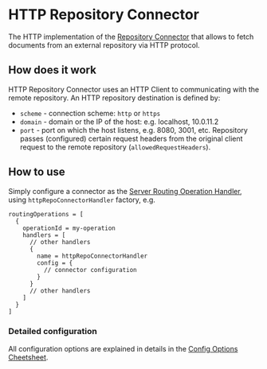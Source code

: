 # HTTP Repository Connector
The HTTP implementation of the [Repository Connector](https://github.com/Knotx/knotx-repository-connector#repository-connector)
that allows to fetch documents from an external repository via HTTP protocol.

## How does it work
HTTP Repository Connector uses an HTTP Client to communicating with the remote repository.
An HTTP repository destination is defined by:
- `scheme` - connection scheme: `http` or `https`
- `domain` - domain or the IP of the host: e.g. localhost, 10.0.11.2
- `port` - port on which the host listens, e.g. 8080, 3001, etc.
Repository passes (configured) certain request headers from the original client request 
to the remote repository (`allowedRequestHeaders`).


## How to use
Simply configure a connector as the [Server Routing Operation Handler](https://github.com/Knotx/knotx-server-http#routing-operations),
using `httpRepoConnectorHandler` factory, e.g. 
```hocon
routingOperations = [
  {
    operationId = my-operation
    handlers = [
      // other handlers
      {
        name = httpRepoConnectorHandler
        config = {
          // connector configuration
        }
      }
      // other handlers
    ]
  }
]

```

### Detailed configuration
All configuration options are explained in details in the [Config Options Cheetsheet](https://github.com/Knotx/knotx-repository-connector/tree/master/http/docs/asciidoc/dataobjects.adoc).
